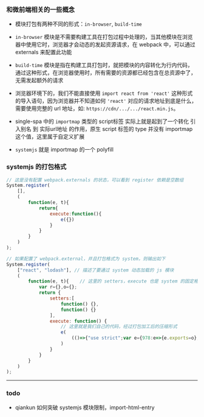 ### 和微前端相关的一些概念

- 模块打包有两种不同的形式：`in-browser`, `build-time`

- `in-browser` 模块是不需要构建工具在打包过程中处理的，当其他模块在浏览器中使用它时，浏览器才会动态的发起资源请求，在 webpack 中，可以通过 externals 来配置此功能

- `build-time` 模块是指在构建工具打包时，就把模块的内容转化为行内代码，通过这种形式，在浏览器使用时，所有需要的资源都已经包含在总资源中了，无需发起额外的请求

- 浏览器环境下的，我们不能直接使用 `import react from 'react'` 这种形式的导入语句，因为浏览器并不知道如何 `'react'` 对应的请求地址到底是什么，需要使用完整的 url 地址，如: `https://cdn/.../.../react.min.js`。

- single-spa 中的 `importmap` 类型的 script标签 实际上就是起到了一个转化 引入别名 到 实际url地址 的作用，原生 script 标签的 type 并没有 importmap 这个值，这里属于自定义扩展

- `systemjs` 就是 importmap 的一个 polyfill

### systemjs 的打包格式

```js
// 这是没有配置 webpack.externals 的状态，可以看到 register 依赖是空数组
System.register(
	[], 
	(
		function(e, t){
			return{
				execute:function(){
					e({})
				}
			}
		}
	)
);
```

```js
// 如果配置了 webpack.external，并且打包格式为 system，则输出如下
System.register(
	["react", "lodash"], // 描述了要通过 system 动态加载的 js 模块
	(
		function(e, t){    // 这里的 setters，execute 也是 system 的固定格式，用于管理依赖
			var r={},o={};
			return {
				setters:[
					function() {},
					function() {}
				],
				execute: function() {
					// 这里就是我们自己的代码，经过打包加工后的压缩形式
					e(
						(()=>{"use strict";var e={978:e=>{e.exports=o},954:e=>{e.exports=r}},t={};function n(r){var o=t[r];if(void 0!==o)return o.exports;var u=t[r]={exports:{}};return e[r](u,u.exports,n),u.exports}n.d=(e,t)=>{for(var r in t)n.o(t,r)&&!n.o(e,r)&&Object.defineProperty(e,r,{enumerable:!0,get:t[r]})},n.o=(e,t)=>Object.prototype.hasOwnProperty.call(e,t),n.r=e=>{"undefined"!=typeof Symbol&&Symbol.toStringTag&&Object.defineProperty(e,Symbol.toStringTag,{value:"Module"}),Object.defineProperty(e,"__esModule",{value:!0})};var u={};return(()=>{n.r(u),n.d(u,{default:()=>e}),n(954),n(978);const e=function(e,t){return e+t}})(),u})()
					)
				}
			}
		}
	)
);
```




--- 


### todo

- qiankun 如何突破 systemjs 模块限制，import-html-entry